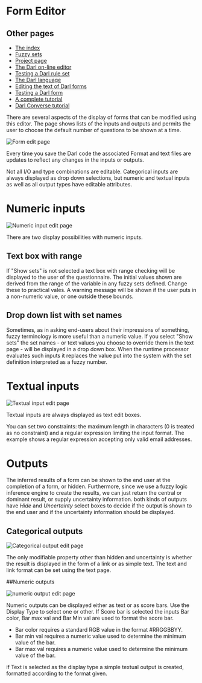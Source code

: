 ﻿Form Editor
=====

## Other pages

+ [The index](index)
+ [Fuzzy sets](fuzzysets)
+ [Project page](projectpage)
+ [The Darl on-line editor](darleditor)
+ [Testing a Darl rule set](darltest)
+ [The Darl language](darl)
+ [Editing the text of Darl forms](languageeditor)
+ [Testing a Darl form](formtest)
+ [A complete tutorial](tutorial)
+ [Darl Converse tutorial](conversetutorial)


There are several aspects of the display of forms that can be modified using this editor.
The page shows lists of the inputs and outputs and permits the user to choose the default number of questions to be shown at a time.

![Form edit page](Images/FormEdit1.png)

Every time you save the Darl code the associated Format and text files are updates to reflect any changes in the inputs or outputs.

Not all I/O and type combinations are editable. Categorical inputs are always displayed as drop down selections, but numeric and textual inputs as well as all output types have editable attributes.

# Numeric inputs

![Numeric input edit page](Images/FormEdit2.png)

There are two display possibilities with numeric inputs.

## Text box with range

If "Show sets" is not selected a text box with range checking will be displayed to the user of the questionnaire.
The initial values shown are derived from the range of the variable in any fuzzy sets defined. Change these to practical vales.
A warning message will be shown if the user puts in a non-numeric value, or one outside these bounds.

## Drop down list with set names

Sometimes, as in asking end-users about their impressions of something, fuzzy terminology is more useful than a numeric value.
If you select "Show sets" the set names - or text values you choose to override them in the text page - will be displayed in a drop down box.
When the runtime processor evaluates such inputs it replaces the value put into the system with the set definition interpreted as a fuzzy number.

# Textual inputs

![Textual input edit page](Images/FormEdit3.png)

Textual inputs are always displayed as text edit boxes. 

You can set two constraints: the maximum length in characters (0 is treated as no constraint) and a regular expression limiting the input format.
The example shows a regular expression accepting only valid email addresses.

# Outputs

The inferred results of a form can be shown to the end user at the completion of a form, or hidden. Furthermore, since we use a fuzzy logic inference engine to create the results, we can just return the central or dominant result, or supply uncertainty information.
both kinds of outputs have _Hide_ and _Uncertainty_ select boxes to decide if the output is shown to the end user and if the uncertainty information should be displayed.

## Categorical outputs

![Categorical output edit page](Images/FormEdit4.png)

The only modifiable property other than hidden and uncertainty is whether the result is displayed in the form of a link or as simple text. The text and link format can be set using the text page.

##Numeric outputs

![numeric output edit page](Images/FormEdit5.png)

Numeric outputs can be displayed either as text or as score bars. 
Use the Display Type to select one or other.
If Score bar is selected the inputs Bar color, Bar max val and Bar Min val are used to format the score bar.

+ Bar color requires a standard RGB value in the format #RRGGBBYY.
+ Bar min val requires a numeric value used to determine the minimum value of the bar.
+ Bar max val requires a numeric value used to determine the minimum value of the bar.

if Text is selected as the display type a simple textual output is created, formatted according to the format given. 








